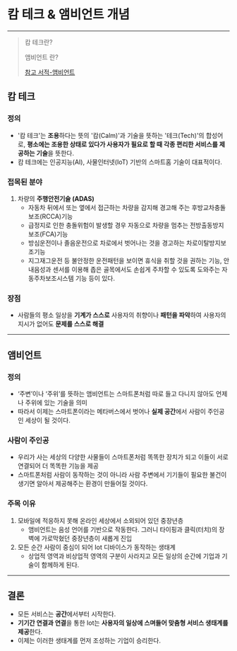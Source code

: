 # 캄 테크  & 앰비언트 개념

---

> 캄 테크란?
>
> 앰비언트 란?
>
> [참고 서적-앰비언트](https://www.aladin.co.kr/shop/wproduct.aspx?ItemId=307525278)

## 캄 테크 

### 정의

- '캄 테크'는 **조용**하다는 뜻의 '캄(Calm)'과 기술을 뜻하는 '테크(Tech)'의 합성어로, **평소에는 조용한 상태로 있다가 사용자가 필요로 할 때 각종 편리한 서비스를 제공하는 기술**을 뜻한다.
- 캄 테크에는 인공지능(AI), 사물인터넷(IoT) 기반의 스마트홈 기술이 대표적이다.

### 접목된 분야

1. 차량의 **주행안전기술 (ADAS)**
   - 자동차 뒤에서 또는 옆에서 접근하는 차량을 감지해 경고해 주는 후방교차충돌보조(RCCA)기능
   -  급정지로 인한 충돌위험이 발생할 경우 자동으로 차량을 멈추는 전방출동방지보조(FCA)기능
   - 방심운전이나 졸음운전으로 차로에서 벗어나는 것을 경고하는 차로이탈방지보조기능
   -  지그재그운전 등 불안정한 운전패턴을 보이면 휴식을 취할 것을 권하는 기능, 안내음성과 센서를 이용해 좁은 골목에서도 손쉽게 주차할 수 있도록 도와주는 자동주차보조시스템 기능 등이 있다.

### 장점

- 사람들의 평소 일상을 **기계가 스스로** 사용자의 취향이나 **패턴을 파악**하여 사용자의 지시가 없어도 **문제를 스스로 해결**

---

## 앰비언트

### 정의

- ‘주변’이나 ‘주위’를 뜻하는 앰비언트는 스마트폰처럼 따로 들고 다니지 않아도 언제나 주위에 있는 기술을 의미
- 따라서 이제는 스마트폰이라는 메타버스에서 벗어나 **실제 공간**에서 사람이 주인공인 세상이 될 것이다.

### 사람이 주인공

- 우리가 사는 세상의 다양한 사물들이 스마트폰처럼 똑똑한 장치가 되고 이들이 서로 연결되어 더 똑똑한 기능을 제공 
- 스마트폰처럼 사람이 동작하는 것이 아니라 사람 주변에서 기기들이 필요한 불건이 생기면 알아서 제공해주는 환경이 만들어질 것이다. 

### 주목 이유 

1. 모바일에 적응하지 못해 온라인 세상에서 소외되어 있던 중장년층
   - 앰비언트는 음성 언어를 기반으로 작동한다. 그러니 타이핑과 클릭(터치)의 장벽에 가로막혔던 중장년층이 새롭게 진입
2. 모든 순간 사람이 중심이 되어 Iot 디바이스가 동작하는 생태계
   - 상업적 영역과 비상업적 영역의 구분이 사라지고 모든 일상의 순간에 기업과 기술이 함께하게 된다.

---

## 결론

- 모든 서비스는 **공간**에서부터 시작한다. 
- **기기간 연결과 연결**을 통한 Iot는 **사용자의 일상에 스며들어 맞춤형 서비스 생태계를 제공**한다. 
- 이제는 이러한 생태계를 먼저 조성하는 기업이 승리한다. 